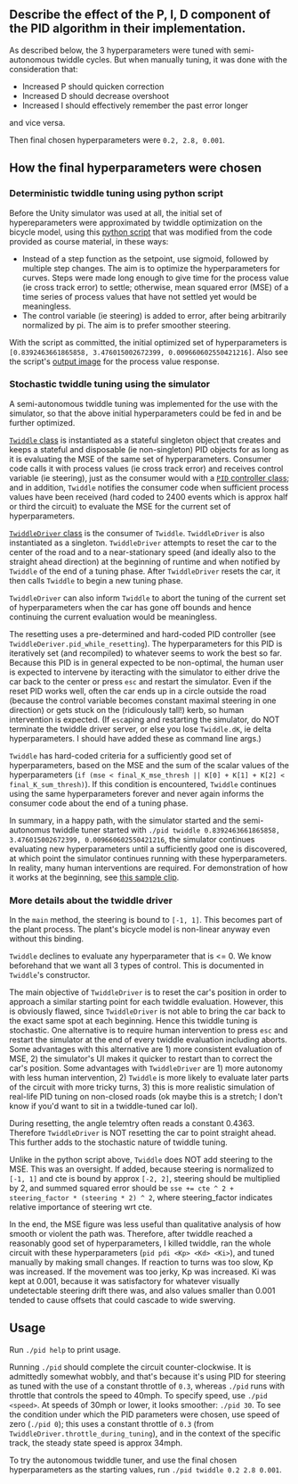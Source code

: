 ## Describe the effect of the P, I, D component of the PID algorithm in their implementation.

As described below, the 3 hyperparameters were tuned with semi-autonomous twiddle cycles. But when manually tuning, it was done with the consideration that:

- Increased P should quicken correction
- Increased D should decrease overshoot
- Increased I should effectively remember the past error longer

and vice versa.

Then final chosen hyperparameters were `0.2, 2.8, 0.001`.

## How the final hyperparameters were chosen

### Deterministic twiddle tuning using python script

Before the Unity simulator was used at all, the initial set of hypereparameters were approximated by twiddle optimization on the bicycle model, using this [python script](doc/initial-hyperparams.py) that was modified from the code provided as course material, in these ways:

- Instead of a step function as the setpoint, use sigmoid, followed by multiple step changes. The aim is to optimize the hyperparameters for curves. Steps were made long enough to give time for the process value (ie cross track error) to settle; otherwise, mean squared error (MSE) of a time series of process values that have not settled yet would be meaningless.
- The control variable (ie steering) is added to error, after being arbitrarily normalized by pi. The aim is to prefer smoother steering.

With the script as committed, the initial optimized set of hyperparameters is `[0.8392463661865858, 3.476015002672399, 0.009660602550421216]`. Also see the script's [output image](doc/initial-hyperparams.svg) for the process value response.

### Stochastic twiddle tuning using the simulator

A semi-autonomous twiddle tuning was implemented for the use with the simulator, so that the above initial hyperparameters could be fed in and be further optimized.

[`Twiddle` class](src/twiddle.cpp) is instantiated as a stateful singleton object that creates and keeps a stateful and disposable (ie non-singleton) PID objects for as long as it is evaluating the MSE of the same set of hyperparameters. Consumer code calls it with process values (ie cross track error) and receives control variable (ie steering), just as the consumer would with a [`PID` controller class](src/PID.h); and in addition, `Twiddle` notifies the consumer code when sufficient process values have been received (hard coded to 2400 events which is approx half or third the circuit) to evaluate the MSE for the current set of hyperparameters.

[`TwiddleDriver` class](src/twiddle_driver.cpp) is the consumer of `Twiddle`. `TwiddleDriver` is also instantiated as a singleton. `TwiddleDriver` attempts to reset the car to the center of the road and to a near-stationary speed (and ideally also to the straight ahead direction) at the beginning of runtime and when notified by `Twiddle` of the end of a tuning phase. After `TwiddleDriver` resets the car, it then calls `Twiddle` to begin a new tuning phase.

`TwiddleDriver` can also inform `Twiddle` to abort the tuning of the current set of hyperparameters when the car has gone off bounds and hence continuing the current evaluation would be meaningless.

The resetting uses a pre-determined and hard-coded PID controller (see `TwiddleDeriver.pid_while_resetting`). The hyperparameters for this PID is iteratively set (and recompiled) to whatever seems to work the best so far. Because this PID is in general expected to be non-optimal, the human user is expected to intervene by iteracting with the simulator to either drive the car back to the center or press `esc` and restart the simulator. Even if the reset PID works well, often the car ends up in a circle outside the road (because the control variable becomes constant maximal steering in one direction) or gets stuck on the (ridiculously tall!) kerb, so human intervention is expected. (If `esc`aping and restarting the simulator, do NOT terminate the twiddle driver server, or else you lose `Twiddle.dK`, ie delta hyperparameters. I should have added these as command line args.)

`Twiddle` has hard-coded criteria for a sufficiently good set of hyperparameters, based on the MSE and the sum of the scalar values of the hyperparameters (`if (mse < final_K_mse_thresh || K[0] + K[1] + K[2] < final_K_sum_thresh)`). If this condition is encountered, `Twiddle` continues using the same hyperparameters forever and never again informs the consumer code about the end of a tuning phase.

In summary, in a happy path, with the simulator started and the semi-autonomus twiddle tuner started with `./pid twiddle 0.8392463661865858, 3.476015002672399, 0.009660602550421216`, the simulator continues evaluating new hyperparameters until a sufficiently good one is discovered, at which point the simulator continues running with these hyperparameters. In reality, many human interventions are required. For demonstration of how it works at the beginning, see [this sample clip](https://youtu.be/Kbyl5A2b-Ro).

### More details about the twiddle driver

In the `main` method, the steering is bound to `[-1, 1]`. This becomes part of the plant process. The plant's bicycle model is non-linear anyway even without this binding.

`Twiddle` declines to evaluate any hyperparameter that is <= 0. We know beforehand that we want all 3 types of control. This is documented in `Twiddle`'s constructor.

The main objective of `TwiddleDriver` is to reset the car's position in order to approach a similar starting point for each twiddle evaluation. However, this is obviously flawed, since `TwiddleDriver` is not able to bring the car back to the exact same spot at each beginning. Hence this twiddle tuning is stochastic. One alternative is to require human intervention to press `esc` and restart the simulator at the end of every twiddle evaluation including aborts. Some advantages with this alternative are 1) more consistent evaluation of MSE, 2) the simulator's UI makes it quicker to restart than to correct the car's position. Some advantages with `TwiddleDriver` are 1) more autonomy with less human intervention, 2) `Twiddle` is more likely to evaluate later parts of the circuit with more tricky turns, 3) this is more realistic simulation of real-life PID tuning on non-closed roads (ok maybe this is a stretch; I don't know if you'd want to sit in a twiddle-tuned car lol).

During resetting, the angle telemtry often reads a constant 0.4363. Therefore `TwiddleDriver` is NOT resetting the car to point straight ahead. This further adds to the stochastic nature of twiddle tuning.

Unlike in the python script above, `Twiddle` does NOT add steering to the MSE. This was an oversight. If added, because steering is normalized to `[-1, 1]` and cte is bound by approx `[-2, 2]`, steering should be multiplied by 2, and summed squared error should be `sse += cte ^ 2 + steering_factor * (steering * 2) ^ 2`, where steering_factor indicates relative importance of steering wrt cte.

In the end, the MSE figure was less useful than qualitative analysis of how smooth or violent the path was. Therefore, after twiddle reached a reasonably good set of hyperparameters, I killed twiddle, ran the whole circuit with these hyperparameters (`pid pdi <Kp> <Kd> <Ki>`), and tuned manually by making small changes. If reaction to turns was too slow, Kp was increased. If the movement was too jerky, Kp was increased. Ki was kept at 0.001, because it was satisfactory for whatever visually undetectable steering drift there was, and also values smaller than 0.001 tended to cause offsets that could cascade to wide swerving.

## Usage

Run `./pid help` to print usage.

Running `./pid` should complete the circuit counter-clockwise. It is admittedly somewhat wobbly, and that's because it's using PID for steering as tuned with the use of a constant throttle of `0.3`, whereas `./pid` runs with throttle that controls the speed to 40mph. To specify speed, use `./pid <speed>`. At speeds of 30mph or lower, it looks smoother: `./pid 30`. To see the condition under which the PID parameters were chosen, use speed of zero (`./pid 0`); this uses a constant throttle of `0.3` (from `TwiddleDriver.throttle_during_tuning`), and in the context of the specific track, the steady state speed is approx 34mph.

To try the autonomous twiddle tuner, and use the final chosen hyperparameters as the starting values, run `./pid twiddle 0.2 2.8 0.001`.
